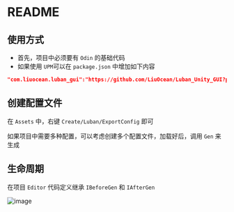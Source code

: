 # README

## 使用方式

- 首先，项目中必须要有 `Odin` 的基础代码
- 如果使用 `UPM`可以在 `package.json` 中增加如下内容

```json
"com.liuocean.luban_gui":"https://github.com/LiuOcean/Luban_Unity_GUI?path=Assets/"
```

## 创建配置文件

在 `Assets` 中，右键 `Create/Luban/ExportConfig` 即可

如果项目中需要多种配置，可以考虑创建多个配置文件，加载好后，调用 `Gen` 来生成

## 生命周期

在项目 `Editor` 代码定义继承 `IBeforeGen` 和 `IAfterGen`

![image](https://github.com/LiuOcean/Luban_Unity_GUI/raw/main/Pics/GUI_Display.png)